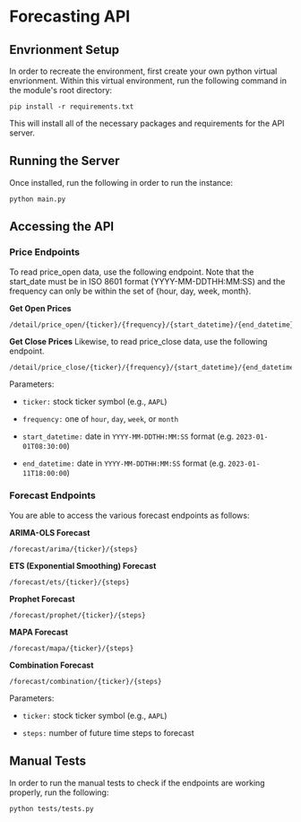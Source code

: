 # Forecasting API

## Envrionment Setup
In order to recreate the environment, first create your own python virtual envrionment. Within this virtual environment, run the following command in the module's root directory:

```
pip install -r requirements.txt
```

This will install all of the necessary packages and requirements for the API server.

## Running the Server
Once installed, run the following in order to run the instance:

```
python main.py
```

## Accessing the API

### Price Endpoints
To read price_open data, use the following endpoint. Note that the start_date must be in ISO 8601 format (YYYY-MM-DDTHH:MM:SS) and the frequency can only be within the set of {hour, day, week, month}.

**Get Open Prices**
```
/detail/price_open/{ticker}/{frequency}/{start_datetime}/{end_datetime}
```

**Get Close Prices**
Likewise, to read price_close data, use the following endpoint.

```
/detail/price_close/{ticker}/{frequency}/{start_datetime}/{end_datetime}
```

Parameters:

- `ticker:` stock ticker symbol (e.g., `AAPL`)

- `frequency:` one of `hour`, `day`, `week`, or `month`

- `start_datetime:` date in `YYYY-MM-DDTHH:MM:SS` format (e.g. `2023-01-01T08:30:00`)

- `end_datetime:` date in `YYYY-MM-DDTHH:MM:SS` format (e.g. `2023-01-11T18:00:00`)

### Forecast Endpoints

You are able to access the various forecast endpoints as follows:


**ARIMA-OLS Forecast**
```
/forecast/arima/{ticker}/{steps}
```

**ETS (Exponential Smoothing) Forecast**
```
/forecast/ets/{ticker}/{steps}
```

**Prophet Forecast**
```
/forecast/prophet/{ticker}/{steps}
```

**MAPA Forecast**
```
/forecast/mapa/{ticker}/{steps}
```

**Combination Forecast**
```
/forecast/combination/{ticker}/{steps}
```

Parameters:

- `ticker:` stock ticker symbol (e.g., `AAPL`)

- `steps:` number of future time steps to forecast

## Manual Tests

In order to run the manual tests to check if the endpoints are working properly, run the following:

```
python tests/tests.py
```